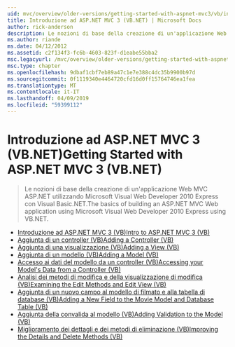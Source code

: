 ```yaml
---
uid: mvc/overview/older-versions/getting-started-with-aspnet-mvc3/vb/index
title: Introduzione ad ASP.NET MVC 3 (VB.NET) | Microsoft Docs
author: rick-anderson
description: Le nozioni di base della creazione di un'applicazione Web MVC ASP.NET utilizzando Microsoft Visual Web Developer 2010 Express con Visual Basic.NET.
ms.author: riande
ms.date: 04/12/2012
ms.assetid: c2f134f3-fc6b-4603-823f-d1eabe55bba2
msc.legacyurl: /mvc/overview/older-versions/getting-started-with-aspnet-mvc3/vb
msc.type: chapter
ms.openlocfilehash: 9dbaf1cbf7eb89a47c1e7e388c4dc35b9900b97d
ms.sourcegitcommit: 0f1119340e4464720cfd16d0ff15764746ea1fea
ms.translationtype: MT
ms.contentlocale: it-IT
ms.lasthandoff: 04/09/2019
ms.locfileid: "59399112"
---
```

# <a name="getting-started-with-aspnet-mvc-3-vbnet"></a><span data-ttu-id="a48df-103">Introduzione ad ASP.NET MVC 3 (VB.NET)</span><span class="sxs-lookup"><span data-stu-id="a48df-103">Getting Started with ASP.NET MVC 3 (VB.NET)</span></span>

> <span data-ttu-id="a48df-104">Le nozioni di base della creazione di un'applicazione Web MVC ASP.NET utilizzando Microsoft Visual Web Developer 2010 Express con Visual Basic.NET.</span><span class="sxs-lookup"><span data-stu-id="a48df-104">The basics of building an ASP.NET MVC Web application using Microsoft Visual Web Developer 2010 Express using VB.NET.</span></span>


- [<span data-ttu-id="a48df-105">Introduzione ad ASP.NET MVC 3 (VB)</span><span class="sxs-lookup"><span data-stu-id="a48df-105">Intro to ASP.NET MVC 3 (VB)</span></span>](intro-to-aspnet-mvc-3.md)
- [<span data-ttu-id="a48df-106">Aggiunta di un controller (VB)</span><span class="sxs-lookup"><span data-stu-id="a48df-106">Adding a Controller (VB)</span></span>](adding-a-controller.md)
- [<span data-ttu-id="a48df-107">Aggiunta di una visualizzazione (VB)</span><span class="sxs-lookup"><span data-stu-id="a48df-107">Adding a View (VB)</span></span>](adding-a-view.md)
- [<span data-ttu-id="a48df-108">Aggiunta di un modello (VB)</span><span class="sxs-lookup"><span data-stu-id="a48df-108">Adding a Model (VB)</span></span>](adding-a-model.md)
- [<span data-ttu-id="a48df-109">Accesso ai dati del modello da un controller (VB)</span><span class="sxs-lookup"><span data-stu-id="a48df-109">Accessing your Model's Data from a Controller (VB)</span></span>](accessing-your-models-data-from-a-controller.md)
- [<span data-ttu-id="a48df-110">Analisi dei metodi di modifica e della visualizzazione di modifica (VB)</span><span class="sxs-lookup"><span data-stu-id="a48df-110">Examining the Edit Methods and Edit View (VB)</span></span>](examining-the-edit-methods-and-edit-view.md)
- [<span data-ttu-id="a48df-111">Aggiunta di un nuovo campo al modello di filmato e alla tabella di database (VB)</span><span class="sxs-lookup"><span data-stu-id="a48df-111">Adding a New Field to the Movie Model and Database Table (VB)</span></span>](adding-a-new-field.md)
- [<span data-ttu-id="a48df-112">Aggiunta della convalida al modello (VB)</span><span class="sxs-lookup"><span data-stu-id="a48df-112">Adding Validation to the Model (VB)</span></span>](adding-validation-to-the-model.md)
- [<span data-ttu-id="a48df-113">Miglioramento dei dettagli e dei metodi di eliminazione (VB)</span><span class="sxs-lookup"><span data-stu-id="a48df-113">Improving the Details and Delete Methods (VB)</span></span>](improving-the-details-and-delete-methods.md)
